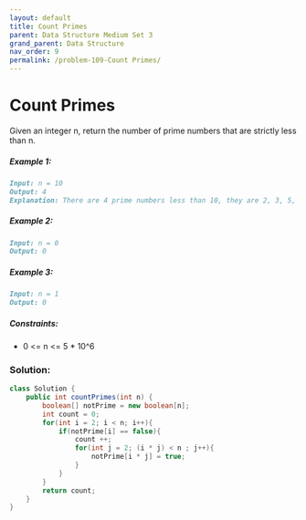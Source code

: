 ```yaml
---
layout: default
title: Count Primes
parent: Data Structure Medium Set 3
grand_parent: Data Structure
nav_order: 9
permalink: /problem-109-Count Primes/
---
```

# Count Primes
Given an integer n, return the number of prime numbers that are strictly less than n.

##### Example 1:
```markdown
Input: n = 10
Output: 4
Explanation: There are 4 prime numbers less than 10, they are 2, 3, 5, 7.
```
##### Example 2:
```markdown
Input: n = 0
Output: 0
```
##### Example 3:
```markdown
Input: n = 1
Output: 0
```
##### Constraints:
* 0 <= n <= 5 * 10^6

### Solution:
```java
class Solution {
    public int countPrimes(int n) {
        boolean[] notPrime = new boolean[n];
        int count = 0;
        for(int i = 2; i < n; i++){
            if(notPrime[i] == false){
                count ++;
                for(int j = 2; (i * j) < n ; j++){
                    notPrime[i * j] = true;
                }
            }
        }
        return count;
    }
}
```